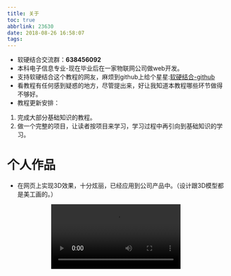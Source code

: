 ```yaml
---
title: 关于
toc: true
abbrlink: 23630
date: 2018-08-26 16:58:07
tags:
---
```

- 软硬结合交流群：__638456092__
- 本科电子信息专业-现在毕业后在一家物联网公司做web开发。
- 支持软硬结合这个教程的网友，麻烦到github上给个星星:[软硬结合-github](https://github.com/alwxkxk/soft-and-hard)
- 看教程有任何感到疑惑的地方，尽管提出来，好让我知道本教程哪些环节做得不够好。
- 教程更新安排：
1. 完成大部分基础知识的教程。
2. 做一个完整的项目，让读者按项目来学习，学习过程中再引向到基础知识的学习。

# 个人作品
- 在网页上实现3D效果，十分炫丽，已经应用到公司产品中。（设计跟3D模型都是美工画的。）
<video src="https://test-1251805228.cos.ap-guangzhou.myqcloud.com/%E5%BE%AE%E6%A8%A1%E5%9D%97.mp4" controls="controls" style="max-width: 100%; display: block; margin-left: auto; margin-right: auto;">
your browser does not support the video tag
</video>





